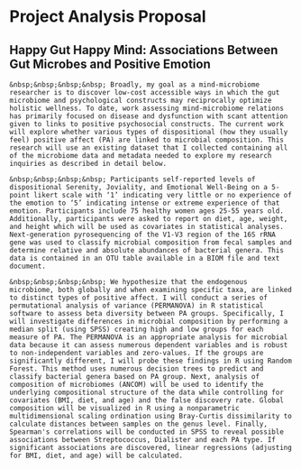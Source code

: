 # Project Analysis Proposal

## Happy Gut Happy Mind: Associations Between Gut Microbes and Positive Emotion



    &nbsp;&nbsp;&nbsp;&nbsp; Broadly, my goal as a mind-microbiome researcher is to discover low-cost accessible ways in which the gut microbiome and psychological constructs may reciprocally optimize holistic wellness. To date, work assessing mind-microbiome relations has primarily focused on disease and dysfunction with scant attention given to links to positive psychosocial constructs. The current work will explore whether various types of dispositional (how they usually feel) positive affect (PA) are linked to microbial composition. This research will use an existing dataset that I collected containing all of the microbiome data and metadata needed to explore my research inquiries as described in detail below.
 
    &nbsp;&nbsp;&nbsp;&nbsp; Participants self-reported levels of dispositional Serenity, Joviality, and Emotional Well-Being on a 5-point likert scale with ‘1’ indicating very little or no experience of the emotion to ‘5’ indicating intense or extreme experience of that emotion. Participants include 75 healthy women ages 25-55 years old. Additionally, participants were asked to report on diet, age, weight, and height which will be used as covariates in statistical analyses. Next-generation pyrosequencing of the V1-V3 region of the 16S rRNA gene was used to classify microbial composition from fecal samples and determine relative and absolute abundances of bacterial genera. This data is contained in an OTU table available in a BIOM file and text document. 
  
    &nbsp;&nbsp;&nbsp;&nbsp; We hypothesize that the endogenous microbiome, both globally and when examining specific taxa, are linked to distinct types of positive affect. I will conduct a series of permutational analysis of variance (PERMANOVA) in R statistical software to assess beta diversity between PA groups. Specifically, I will investigate differences in microbial composition by performing a median split (using SPSS) creating high and low groups for each measure of PA. The PERMANOVA is an appropriate analysis for microbial data because it can assess numerous dependent variables and is robust to non-independent variables and zero-values. If the groups are significantly different, I will probe these findings in R using Random Forest. This method uses numerous decision trees to predict and classify bacterial genera based on PA group. Next, analysis of composition of microbiomes (ANCOM) will be used to identify the underlying compositional structure of the data while controlling for covariates (BMI, diet, and age) and the false discovery rate. Global composition will be visualized in R using a nonparametric multidimensional scaling ordination using Bray-Curtis dissimilarity to calculate distances between samples on the genus level. Finally, Spearman's correlations will be conducted in SPSS to reveal possible associations between Streptococcus, Dialister and each PA type. If significant associations are discovered, linear regressions (adjusting for BMI, diet, and age) will be calculated. 
 
